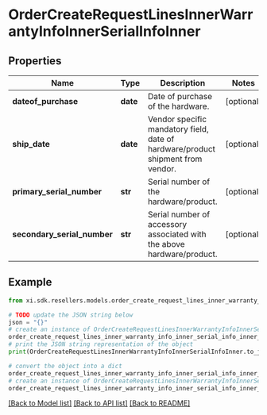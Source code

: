 # OrderCreateRequestLinesInnerWarrantyInfoInnerSerialInfoInner


## Properties

Name | Type | Description | Notes
------------ | ------------- | ------------- | -------------
**dateof_purchase** | **date** | Date of purchase of the hardware. | [optional] 
**ship_date** | **date** | Vendor specific mandatory field, date of hardware/product shipment from vendor. | [optional] 
**primary_serial_number** | **str** | Serial number of the hardware/product. | [optional] 
**secondary_serial_number** | **str** | Serial number of accessory associated with the above hardware/product. | [optional] 

## Example

```python
from xi.sdk.resellers.models.order_create_request_lines_inner_warranty_info_inner_serial_info_inner import OrderCreateRequestLinesInnerWarrantyInfoInnerSerialInfoInner

# TODO update the JSON string below
json = "{}"
# create an instance of OrderCreateRequestLinesInnerWarrantyInfoInnerSerialInfoInner from a JSON string
order_create_request_lines_inner_warranty_info_inner_serial_info_inner_instance = OrderCreateRequestLinesInnerWarrantyInfoInnerSerialInfoInner.from_json(json)
# print the JSON string representation of the object
print(OrderCreateRequestLinesInnerWarrantyInfoInnerSerialInfoInner.to_json())

# convert the object into a dict
order_create_request_lines_inner_warranty_info_inner_serial_info_inner_dict = order_create_request_lines_inner_warranty_info_inner_serial_info_inner_instance.to_dict()
# create an instance of OrderCreateRequestLinesInnerWarrantyInfoInnerSerialInfoInner from a dict
order_create_request_lines_inner_warranty_info_inner_serial_info_inner_form_dict = order_create_request_lines_inner_warranty_info_inner_serial_info_inner.from_dict(order_create_request_lines_inner_warranty_info_inner_serial_info_inner_dict)
```
[[Back to Model list]](../README.md#documentation-for-models) [[Back to API list]](../README.md#documentation-for-api-endpoints) [[Back to README]](../README.md)


